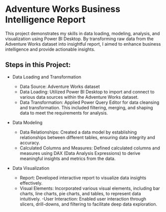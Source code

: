 # Adventure Works Business Intelligence Report
This project demonstrates my skills in data loading, modeling, analysis, and visualization using Power BI Desktop. By transforming raw data from the Adventure Works dataset into insightful report, I aimed to enhance business intelligence and provide actionable insights.

## Steps in this Project:
- Data Loading and Transformation
  - Data Source: Adventure Works dataset
  - Data Loading: Utilized Power BI Desktop to import and connect to various data sources within the Adventure Works dataset.
  - Data Transformation: Applied Power Query Editor for data cleansing and transformation. This included filtering, merging, and shaping data to meet the requirements for analysis.

- Data Modeling
  - Data Relationships: Created a data model by establishing relationships between different tables, ensuring data integrity and accuracy.
  - Calculated Columns and Measures: Defined calculated columns and measures using DAX (Data Analysis Expressions) to derive meaningful insights and metrics from the data.

- Data Visualization
  - Report: Developed interactive report to visualize data insights effectively.
  - Visual Elements: Incorporated various visual elements, including bar charts, line charts, pie charts, and tables, to represent data intuitively.
  -User Interaction: Enabled user interaction through slicers, drill-downs, and filtering to facilitate deep data exploration.

